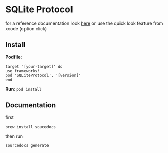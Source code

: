# SQLite Protocol

for a reference documentation look [here](./Documentation/Reference) or use the quick look feature from xcode (option click)

## Install

**Podfile:**
````
target '[your-target]' do
use_frameworks!
pod 'SQLiteProtocol', '[version]'
end
````
**Run**: `pod install`

## Documentation

first
```bash
brew install soucedocs
```

then run
```bash
sourcedocs generate
```

